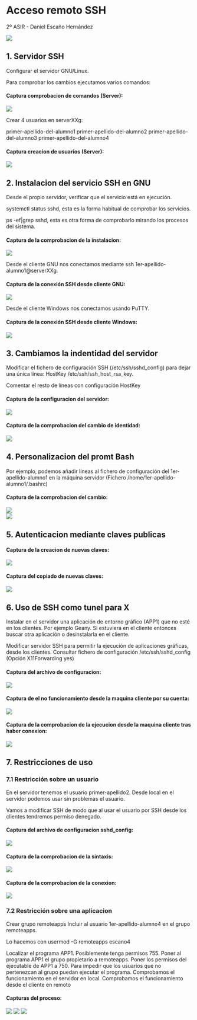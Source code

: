 # Acceso remoto SSH  


2º ASIR - Daniel Escaño Hernández  

![](./Capturas/ssh.jpg)  

## 1. Servidor SSH  


Configurar el servidor GNU/Linux.


Para comprobar los cambios ejecutamos varios comandos:


#### Captura comprobacion de comandos (Server):
![](./Capturas/9.png)  


Crear 4 usuarios en serverXXg:

primer-apellido-del-alumno1
primer-apellido-del-alumno2
primer-apellido-del-alumno3
primer-apellido-del-alumno4

#### Captura creacion de usuarios (Server):
![](./Capturas/8.png)  


## 2. Instalacion del servicio SSH en GNU

Desde el propio servidor, verificar que el servicio está en ejecución.

systemctl status sshd, esta es la forma habitual de comprobar los servicios.

ps -ef|grep sshd, esta es otra forma de comprobarlo mirando los procesos del sistema.

#### Captura de la comprobacion de la instalacion:
![](./Capturas/10.png)  


Desde el cliente GNU nos conectamos mediante ssh 1er-apellido-alumno1@serverXXg.


#### Captura de la conexión SSH desde cliente GNU:
![](./Capturas/1.png)  

Desde el cliente Windows nos conectamos usando PuTTY.

#### Captura de la conexión SSH desde cliente Windows:
![](./Capturas/15.png)  



## 3. Cambiamos la indentidad del servidor

Modificar el fichero de configuración SSH (/etc/ssh/sshd_config) para dejar una única línea: HostKey /etc/ssh/ssh_host_rsa_key. 

Comentar el resto de líneas con configuración HostKey


#### Captura de la configuracion del servidor:
![](./Capturas/11.png)  



#### Captura de la comprobacion del cambio de identidad:
![](./Capturas/2.png)  



## 4. Personalizacion del promt Bash


Por ejemplo, podemos añadir líneas al fichero de configuración del 1er-apellido-alumno1 en la máquina servidor (Fichero /home/1er-apellido-alumno1/.bashrc)


#### Captura de la comprobacion del cambio:
![](./Capturas/4.png)  
![](./Capturas/16.png)  



## 5. Autenticacion mediante claves publicas


#### Captura de la creacion de nuevas claves:
![](./Capturas/12.png)  



#### Captura del copiado de nuevas claves:
![](./Capturas/5.png)  



## 6. Uso de SSH como tunel para X

Instalar en el servidor una aplicación de entorno gráfico (APP1) que no esté en los clientes. Por ejemplo Geany. Si estuviera en el cliente entonces buscar otra aplicación o desinstalarla en el cliente.

Modificar servidor SSH para permitir la ejecución de aplicaciones gráficas, desde los clientes. Consultar fichero de configuración /etc/ssh/sshd_config (Opción X11Forwarding yes)


#### Captura del archivo de configuracion:
![](./Capturas/14.png)  


#### Captura de el no funcionamiento desde la maquina cliente por su cuenta:
![](./Capturas/7.png)  


#### Captura de la comprobacion de la ejecucion desde la maquina cliente tras haber conexion:
![](./Capturas/6.png)  


## 7. Restricciones de uso

### 7.1 Restricción sobre un usuario

En el servidor tenemos el usuario primer-apellido2. Desde local en el servidor podemos usar sin problemas el usuario.

Vamos a modificar SSH de modo que al usar el usuario por SSH desde los clientes tendremos permiso denegado.

#### Captura del archivo de configuracion sshd_config:
![](./Capturas/18.png)

#### Captura de la comprobacion de la sintaxis:
![](./Capturas/19.png)

#### Captura de la comprobacion de la conexion:
![](./Capturas/20.png)



### 7.2 Restricción sobre una aplicacion

Crear grupo remoteapps
Incluir al usuario 1er-apellido-alumno4 en el grupo remoteapps.

Lo hacemos con usermod -G remoteapps escano4

Localizar el programa APP1. Posiblemente tenga permisos 755.
Poner al programa APP1 el grupo propietario a remoteapps.
Poner los permisos del ejecutable de APP1 a 750. Para impedir que los usuarios que no pertenezcan al grupo puedan ejecutar el programa.
Comprobamos el funcionamiento en el servidor en local.
Comprobamos el funcionamiento desde el cliente en remoto


#### Capturas del proceso:
![](./Capturas/21.png)
![](./Capturas/23.png)
![](./Capturas/22.png)




